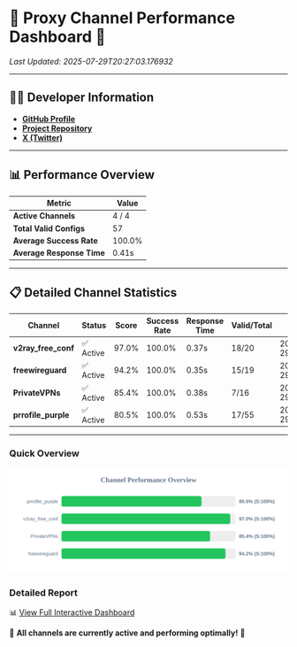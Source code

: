 # 🌟 Proxy Channel Performance Dashboard 🌟

_Last Updated: 2025-07-29T20:27:03.176932_

---

## 👩‍💻 Developer Information

- **[GitHub Profile](https://github.com/4n0nymou3)**  
- **[Project Repository](https://github.com/4n0nymou3/multi-proxy-config-fetcher)**  
- **[X (Twitter)](https://x.com/4n0nymou3)**  

---

## 📊 Performance Overview

| Metric                | Value       |
|-----------------------|-------------|
| **Active Channels**   | 4 / 4       |
| **Total Valid Configs** | 57          |
| **Average Success Rate** | 100.0%      |
| **Average Response Time** | 0.41s       |

---

## 📋 Detailed Channel Statistics

| Channel          | Status     | Score  | Success Rate | Response Time | Valid/Total | Last Success               |
|------------------|------------|--------|--------------|---------------|-------------|----------------------------|
| **v2ray_free_conf**  | ✅ Active  | 97.0%  | 100.0% | 0.37s         | 18/20       | 2025-07-29T20:27:02.376276 |
| **freewireguard**  | ✅ Active  | 94.2%  | 100.0% | 0.35s         | 15/19       | 2025-07-29T20:27:03.175100 |
| **PrivateVPNs**  | ✅ Active  | 85.4%  | 100.0% | 0.38s         | 7/16       | 2025-07-29T20:27:02.796256 |
| **prrofile_purple**  | ✅ Active  | 80.5%  | 100.0% | 0.53s         | 17/55       | 2025-07-29T20:27:01.956712 |

---

### Quick Overview
<div align="center">
  <a href="https://raw.githubusercontent.com/nullluser/NullRepo/refs/heads/main/assets/channel_stats_chart.svg">
    <img src="https://raw.githubusercontent.com/nullluser/NullRepo/refs/heads/main/assets/channel_stats_chart.svg" alt="Source Performance Statistics" width="800">
  </a>
</div>

### Detailed Report
📊 [View Full Interactive Dashboard](https://htmlpreview.github.io/?https://github.com/nullluser/NullRepo/blob/main/assets/performance_report.html)

🎉 **All channels are currently active and performing optimally!** 🎉
